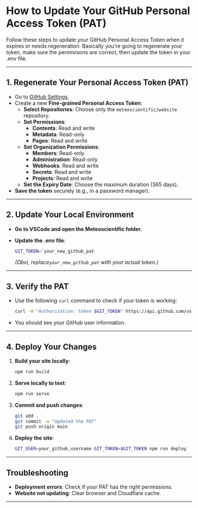 
# How to Update Your GitHub Personal Access Token (PAT)

Follow these steps to update your GitHub Personal Access Token when it expires or needs regeneration.  Basically you're going to regenerate your token, make sure the permisisons are correct, then update the token in your .env file.

---

## 1. Regenerate Your Personal Access Token (PAT)
- Go to [GitHub Settings](https://github.com/settings/tokens).
- Create a new **Fine-grained Personal Access Token**:
  - **Select Repositories**: Choose only the `meteoscientific/website` repository.
  - **Set Permissions**:
    - **Contents**: Read and write
    - **Metadata**: Read-only
    - **Pages**: Read and write
  - **Set Organization Permissions**:
    - **Members**: Read-only
    - **Administration**: Read-only
    - **Webhooks**: Read and write
    - **Secrets**: Read and write
    - **Projects**: Read and write
  - **Set the Expiry Date**: Choose the maximum duration (365 days).
- **Save the token** securely (e.g., in a password manager).

---

## 2. Update Your Local Environment
- **Go to VSCode and open the Meteoscientific folder**.
- **Update the .env file**:
  ```bash
  GIT_TOKEN=`your_new_github_pat
  ```

  *(Obvi, replace`your_new_github_pat` with your actual token.)*

---

## 3. Verify the PAT
- Use the following `curl` command to check if your token is working:
  ```bash
  curl -H "Authorization: token $GIT_TOKEN" https://api.github.com/user
  ```
- You should see your GitHub user information.

---

## 4. Deploy Your Changes
1. **Build your site locally**:
   ```bash
   npm run build
   ```
2. **Serve locally to test**:
   ```bash
   npm run serve
   ```
3. **Commit and push changes**:
   ```bash
   git add .
   git commit -m "Updated the PAT"
   git push origin main
   ```
4. **Deploy the site**:
   ```bash
   GIT_USER=your_github_username GIT_TOKEN=$GIT_TOKEN npm run deploy
   ```

---

## Troubleshooting
- **Deployment errors**: Check if your PAT has the right permissions.
- **Website not updating**: Clear browser and Cloudflare cache.

---

